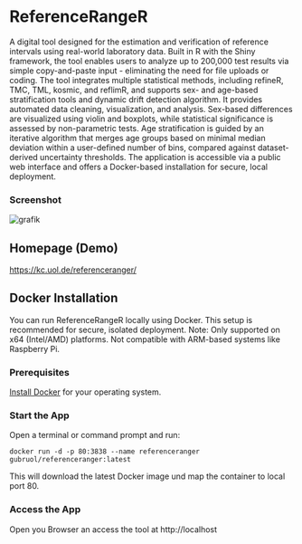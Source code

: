 # ReferenceRangeR

A digital tool designed for the estimation and verification of reference intervals using real-world laboratory data.
Built in R with the Shiny framework, the tool enables users to analyze up to 200,000 test results via simple copy-and-paste input - eliminating the need for file uploads or coding. The tool integrates multiple statistical methods, including refineR, TMC, TML, kosmic, and reflimR, and supports sex- and age-based stratification tools and dynamic drift detection algorithm. 
It provides automated data cleaning, visualization, and analysis. Sex-based differences are visualized using violin and boxplots, while statistical significance is assessed by non-parametric tests. Age stratification is guided by an iterative algorithm that merges age groups based on minimal median deviation within a user-defined number of bins, compared against dataset-derived uncertainty thresholds. The application is accessible via a public web interface and offers a Docker-based installation for secure, local deployment.

### Screenshot
![grafik](https://github.com/user-attachments/assets/a199916e-dea0-4bd4-8651-87ec6b57a31f)

## Homepage (Demo)
https://kc.uol.de/referenceranger/

## Docker Installation
You can run ReferenceRangeR locally using Docker. This setup is recommended for secure, isolated deployment. Note: Only supported on x64 (Intel/AMD) platforms. Not compatible with ARM-based systems like Raspberry Pi.
### Prerequisites
[Install Docker](https://docs.docker.com/get-started/) for your operating system.

### Start the App
Open a terminal or command prompt and run:
```
docker run -d -p 80:3838 --name referenceranger gubruol/referenceranger:latest
```
This will download the latest Docker image und map the container to local port 80.

### Access the App
Open you Browser an access the tool at http://localhost
